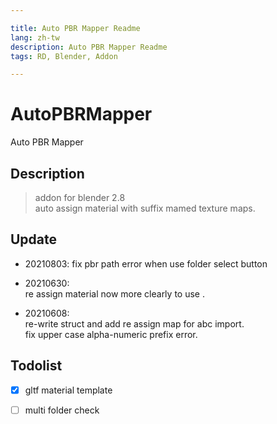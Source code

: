 ```yaml
---

title: Auto PBR Mapper Readme
lang: zh-tw
description: Auto PBR Mapper Readme
tags: RD, Blender, Addon

---
```




# AutoPBRMapper
Auto PBR Mapper


## Description

> addon for blender 2.8 <br>
auto assign material with suffix mamed texture maps.


## Update
+ 20210803:
  fix pbr path error when use folder select button 

- 20210630:  
  re assign material now more clearly to use .

- 20210608:  
  re-write struct and add re assign map for abc import.  
  fix upper case alpha-numeric prefix error.  


## Todolist

- [x] gltf material template
- [ ] multi folder check

